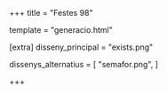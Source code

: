 +++
title = "Festes 98"

template = "generacio.html"

[extra]
disseny_principal = "exists.png"

dissenys_alternatius = [
    "semafor.png",
]

+++
